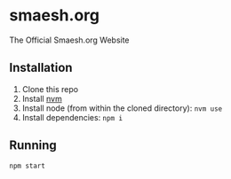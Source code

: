# smaesh.org
The Official Smaesh.org Website

## Installation
1. Clone this repo
1. Install [nvm](https://github.com/creationix/nvm#installation)
1. Install node (from within the cloned directory): `nvm use`
1. Install dependencies: `npm i`

## Running
```
npm start
```
